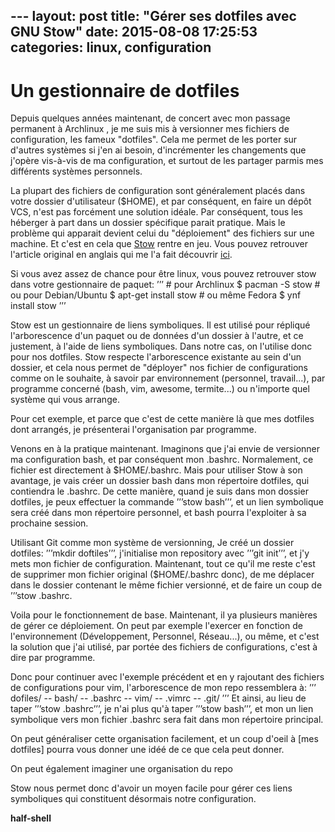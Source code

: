 --- layout: post
title: "Gérer ses dotfiles avec GNU Stow"
date: 2015-08-08 17:25:53
categories: linux, configuration
---

# Un gestionnaire de dotfiles

Depuis quelques années maintenant, de concert avec mon passage permanent à  Archlinux , je me
suis mis à versionner mes fichiers de configuration, les fameux "dotfiles". Cela me permet de
les porter sur d'autres systèmes si j'en ai besoin, d'incrémenter les changements que j'opère
vis-à-vis de ma configuration, et surtout de les partager parmis mes différents systèmes
personnels. 

La plupart des fichiers de configuration sont généralement placés dans votre dossier
d'utilisateur ($HOME), et par conséquent, en faire un dépôt VCS, n'est pas forcément une
solution idéale. Par conséquent, tous les héberger à part dans un dossier spécifique parait
pratique. Mais le problème qui apparait devient celui du "déploiement" des fichiers sur une
machine. Et c'est en cela que [Stow][stow] rentre en jeu. Vous pouvez retrouver l'article
original en anglais qui me l'a fait découvrir [ici][brandon.invergo].

Si vous avez assez de chance pour être linux, vous pouvez retrouver stow dans votre
gestionnaire de paquet: ’’’ # pour Archlinux $ pacman -S stow # ou pour Debian/Ubuntu $ apt-get
install stow # ou même Fedora $ ynf install stow ’’’

Stow est un gestionnaire de liens symboliques. Il est utilisé pour répliqué l'arborescence d'un
paquet ou de données d'un dossier à l'autre, et ce justement, à l'aide de liens symboliques.
Dans notre cas, on l'utilise donc pour nos dotfiles.  Stow respecte l'arborescence existante au
sein d'un dossier, et cela nous permet de "déployer" nos fichier de configurations comme on le
souhaite, à savoir par environnement (personnel, travail...), par programme concerné (bash,
vim, awesome, termite...) ou n'importe quel système qui vous arrange.

Pour cet exemple, et parce que c'est de cette manière là que mes dotfiles dont arrangés, je
présenterai l'organisation par programme. 

Venons en à la pratique maintenant. Imaginons que j'ai envie de versionner ma configuration
bash, et par conséquent mon .bashrc. Normalement, ce fichier est directement à $HOME/.bashrc.
Mais pour utiliser Stow à son avantage, je vais créer un dossier bash dans mon répertoire
dotfiles, qui contiendra le .bashrc. De cette manière, quand je suis dans mon dossier dotfiles,
je peux effectuer la commande ’’’stow bash’’’, et un lien symbolique sera créé dans mon
répertoire personnel, et bash pourra l'exploiter à sa prochaine session.

Utilisant Git comme mon système de versionning, Je créé un dossier dotfiles: ’’’mkdir
doftiles’’’, j'initialise mon repository avec ’’’git init’’’, et j'y mets mon fichier de
configuration.  Maintenant, tout ce qu'il me reste c'est de supprimer mon fichier original
($HOME/.bashrc donc), de me déplacer dans le dossier contenant le même fichier versionné, et de
faire un coup de ’’’stow .bashrc.

Voila pour le fonctionnement de base. Maintenant, il ya plusieurs manières de gérer ce
déploiement. On peut par exemple l'exercer en fonction de l'environnement (Développement,
Personnel, Réseau...), ou même, et c'est la solution que j'ai utilisé, par portée des fichiers
de configurations, c'est à dire par programme.

Donc pour continuer avec l'exemple précédent et en y rajoutant des fichiers de configurations
pour vim, l'arborescence de mon repo ressemblera à: ’’’ dofiles/ -- bash/ -- .bashrc -- vim/ --
.vimrc -- .git/ ’’’ Et ainsi, au lieu de taper ’’’stow .bashrc’’’, je n'ai plus qu'à taper
’’’stow bash’’’, et mon un lien symbolique vers mon fichier .bashrc sera fait dans mon
répertoire principal.

On peut généraliser cette organisation facilement, et un coup d'oeil à [mes dotfiles] pourra
vous donner une idéé de ce que cela peut donner.

On peut également imaginer une organisation du repo

Stow nous permet donc d'avoir un moyen facile pour gérer ces liens symboliques qui constituent
désormais notre configuration. 

**half-shell**

[stow]: https://gnu.org/software/stow
[brandon.invergo]: brandon.invergo.net/news/2012-05-26-using-gnu-stow-to-manage-your-dotfiles.html
